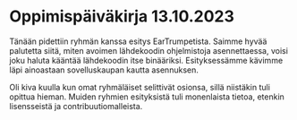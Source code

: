 # Oppimispäiväkirja 13.10.2023

Tänään pidettiin ryhmän kanssa esitys EarTrumpetista. Saimme hyvää palutetta siitä, miten avoimen lähdekoodin ohjelmistoja asennettaessa, voisi joku haluta kääntää lähdekoodin itse binääriksi. 
Esityksessämme kävimme läpi ainoastaan sovelluskaupan kautta asennuksen. 

Oli kiva kuulla kun omat ryhmäläiset selittivät osionsa, sillä niistäkin tuli opittua hieman. Muiden ryhmien  esityksistä tuli monenlaista tietoa, etenkin lisensseistä ja contribuutiomalleista. 
